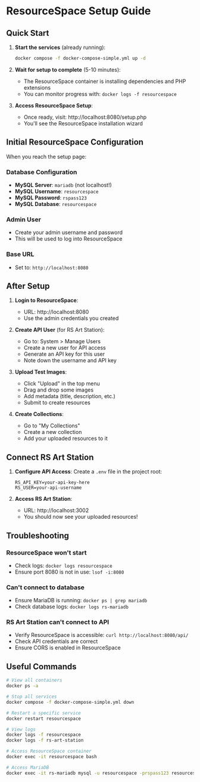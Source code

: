 # ResourceSpace Setup Guide

## Quick Start

1. **Start the services** (already running):
   ```bash
   docker compose -f docker-compose-simple.yml up -d
   ```

2. **Wait for setup to complete** (5-10 minutes):
   - The ResourceSpace container is installing dependencies and PHP extensions
   - You can monitor progress with: `docker logs -f resourcespace`

3. **Access ResourceSpace Setup**:
   - Once ready, visit: http://localhost:8080/setup.php
   - You'll see the ResourceSpace installation wizard

## Initial ResourceSpace Configuration

When you reach the setup page:

### Database Configuration
- **MySQL Server**: `mariadb` (not localhost!)
- **MySQL Username**: `resourcespace`
- **MySQL Password**: `rspass123`
- **MySQL Database**: `resourcespace`

### Admin User
- Create your admin username and password
- This will be used to log into ResourceSpace

### Base URL
- Set to: `http://localhost:8080`

## After Setup

1. **Login to ResourceSpace**:
   - URL: http://localhost:8080
   - Use the admin credentials you created

2. **Create API User** (for RS Art Station):
   - Go to: System > Manage Users
   - Create a new user for API access
   - Generate an API key for this user
   - Note down the username and API key

3. **Upload Test Images**:
   - Click "Upload" in the top menu
   - Drag and drop some images
   - Add metadata (title, description, etc.)
   - Submit to create resources

4. **Create Collections**:
   - Go to "My Collections"
   - Create a new collection
   - Add your uploaded resources to it

## Connect RS Art Station

1. **Configure API Access**:
   Create a `.env` file in the project root:
   ```env
   RS_API_KEY=your-api-key-here
   RS_USER=your-api-username
   ```

2. **Access RS Art Station**:
   - URL: http://localhost:3002
   - You should now see your uploaded resources!

## Troubleshooting

### ResourceSpace won't start
- Check logs: `docker logs resourcespace`
- Ensure port 8080 is not in use: `lsof -i:8080`

### Can't connect to database
- Ensure MariaDB is running: `docker ps | grep mariadb`
- Check database logs: `docker logs rs-mariadb`

### RS Art Station can't connect to API
- Verify ResourceSpace is accessible: `curl http://localhost:8080/api/`
- Check API credentials are correct
- Ensure CORS is enabled in ResourceSpace

## Useful Commands

```bash
# View all containers
docker ps -a

# Stop all services
docker compose -f docker-compose-simple.yml down

# Restart a specific service
docker restart resourcespace

# View logs
docker logs -f resourcespace
docker logs -f rs-art-station

# Access ResourceSpace container
docker exec -it resourcespace bash

# Access MariaDB
docker exec -it rs-mariadb mysql -u resourcespace -prspass123 resourcespace
```